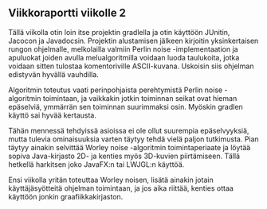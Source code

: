 ## Viikkoraportti viikolle 2

Tällä viikolla otin loin itse projektin gradlella ja otin käyttöön JUnitin, Jacocon ja Javadocsin.
Projektin alustamisen jälkeen kirjoitin yksinkertaisen rungon ohjelmalle, melkolailla valmiin Perlin noise -implementaation ja
apuluokat joiden avulla melualgoritmilla voidaan luoda taulukoita, jotka voidaan sitten tulostaa komentoriville ASCII-kuvana.
Uskoisin siis ohjelman edistyvän hyvällä vauhdilla.

Algoritmin toteutus vaati perinpohjaista perehtymistä Perlin noise -algoritmin toimintaan, ja vaikkakin jotkin toiminnan seikat
ovat hieman epäselviä, ymmärrän sen toiminnan suurimmaksi osin. Myöskin gradlen käyttö sai hyvää kertausta.

Tähän mennessä tehdyissä asioissa ei ole ollut suurempia epäselvyyksiä, mutta tulevia ominaisuuksia varten täytyy tehdä vielä
paljon tutkimusta. Pian täytyy ainakin selvittää Worley noise -algoritmin toimintaperiaate ja löytää sopiva Java-kirjasto
2D- ja kenties myös 3D-kuvien piirtämiseen. Tällä hetkellä harkitsen joko JavaFX:n tai LWJGL:n käyttöä.

Ensi viikolla yritän toteuttaa Worley noisen, lisätä ainakin jotain käyttäjäsyötteitä ohjelman toimintaan, ja jos aika riittää, kenties
ottaa käyttöön jonkin graafiikkakirjaston.
